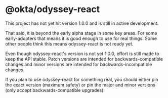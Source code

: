 # @okta/odyssey-react

This project has not yet hit version 1.0.0 and is still in active development.

That said, it is beyond the early alpha stage in some key areas. For some
early-adopters that means it is good enough to use for real things. Some
other people think this means odyssey-react is not ready yet.

Even though odyssey-react's version is not yet 1.0.0, effort is still made
to keep the API stable. Patch versions are intended for backwards-compatible
changes and minor versions are intended for backwards-incompatible changes.

If you plan to use odyssey-react for something real, you should either pin
the exact version (maximum safety) or pin the major and minor versions
(only accept backwards-compatible upgrades).
